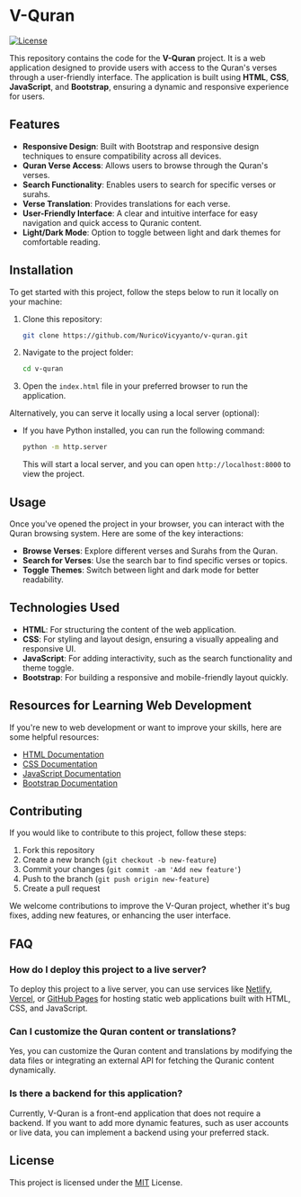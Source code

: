 # V-Quran

[![License](https://img.shields.io/badge/License-MIT-blue)](LICENSE)

This repository contains the code for the **V-Quran** project. It is a web application designed to provide users with access to the Quran's verses through a user-friendly interface. The application is built using **HTML**, **CSS**, **JavaScript**, and **Bootstrap**, ensuring a dynamic and responsive experience for users.

## Features

- **Responsive Design**: Built with Bootstrap and responsive design techniques to ensure compatibility across all devices.
- **Quran Verse Access**: Allows users to browse through the Quran's verses.
- **Search Functionality**: Enables users to search for specific verses or surahs.
- **Verse Translation**: Provides translations for each verse.
- **User-Friendly Interface**: A clear and intuitive interface for easy navigation and quick access to Quranic content.
- **Light/Dark Mode**: Option to toggle between light and dark themes for comfortable reading.

## Installation

To get started with this project, follow the steps below to run it locally on your machine:

1. Clone this repository:
    ```bash
    git clone https://github.com/NuricoVicyyanto/v-quran.git
    ```

2. Navigate to the project folder:
    ```bash
    cd v-quran
    ```

3. Open the `index.html` file in your preferred browser to run the application.

Alternatively, you can serve it locally using a local server (optional):
- If you have Python installed, you can run the following command:
    ```bash
    python -m http.server
    ```
    This will start a local server, and you can open `http://localhost:8000` to view the project.

## Usage

Once you've opened the project in your browser, you can interact with the Quran browsing system. Here are some of the key interactions:

- **Browse Verses**: Explore different verses and Surahs from the Quran.
- **Search for Verses**: Use the search bar to find specific verses or topics.
- **Toggle Themes**: Switch between light and dark mode for better readability.

## Technologies Used

- **HTML**: For structuring the content of the web application.
- **CSS**: For styling and layout design, ensuring a visually appealing and responsive UI.
- **JavaScript**: For adding interactivity, such as the search functionality and theme toggle.
- **Bootstrap**: For building a responsive and mobile-friendly layout quickly.

## Resources for Learning Web Development

If you're new to web development or want to improve your skills, here are some helpful resources:

- [HTML Documentation](https://developer.mozilla.org/en-US/docs/Web/HTML)
- [CSS Documentation](https://developer.mozilla.org/en-US/docs/Web/CSS)
- [JavaScript Documentation](https://developer.mozilla.org/en-US/docs/Web/JavaScript)
- [Bootstrap Documentation](https://getbootstrap.com/)

## Contributing

If you would like to contribute to this project, follow these steps:

1. Fork this repository
2. Create a new branch (`git checkout -b new-feature`)
3. Commit your changes (`git commit -am 'Add new feature'`)
4. Push to the branch (`git push origin new-feature`)
5. Create a pull request

We welcome contributions to improve the V-Quran project, whether it's bug fixes, adding new features, or enhancing the user interface.

## FAQ

### How do I deploy this project to a live server?
To deploy this project to a live server, you can use services like [Netlify](https://www.netlify.com/), [Vercel](https://vercel.com/), or [GitHub Pages](https://pages.github.com/) for hosting static web applications built with HTML, CSS, and JavaScript.

### Can I customize the Quran content or translations?
Yes, you can customize the Quran content and translations by modifying the data files or integrating an external API for fetching the Quranic content dynamically.

### Is there a backend for this application?
Currently, V-Quran is a front-end application that does not require a backend. If you want to add more dynamic features, such as user accounts or live data, you can implement a backend using your preferred stack.

## License

This project is licensed under the [MIT](LICENSE) License.
